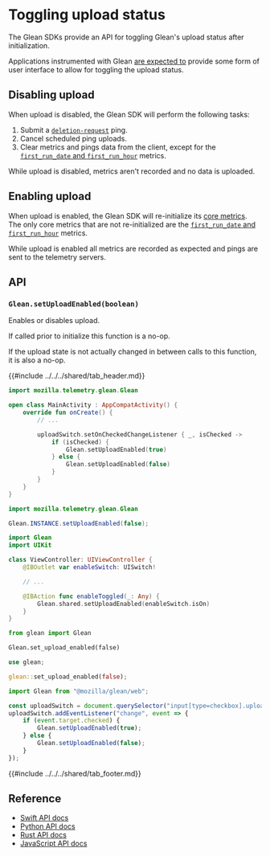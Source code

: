 # Toggling upload status

The Glean SDKs provide an API for toggling Glean's upload status after initialization.

Applications instrumented with Glean
[are expected to](../../user/adding-glean-to-your-project/index.md#glean-integration-checklist)
provide some form of user interface to allow for toggling the upload status.

## Disabling upload

When upload is disabled, the Glean SDK will perform the following tasks:

1. Submit a [`deletion-request`](../../user/pings/deletion_request.md) ping.
2. Cancel scheduled ping uploads.
3. Clear metrics and pings data from the client, except for the
  [`first_run_date` and `first_run_hour`](../../user/pings/index.html#the-client_info-section) metrics.

While upload is disabled, metrics aren't recorded and no data is uploaded.

## Enabling upload

When upload is enabled, the Glean SDK will re-initialize its [core metrics](../../user/collected-metrics/metrics.md).
The only core metrics that are not re-initialized are the [`first_run_date` and `first_run_hour`](../../user/pings/index.html#the-client_info-section) metrics.

While upload is enabled all metrics are recorded as expected
and pings are sent to the telemetry servers.

## API

### `Glean.setUploadEnabled(boolean)`

Enables or disables upload.

If called prior to initialize this function is a no-op.

If the upload state is not actually changed in between calls to this function, it is also a no-op.

{{#include ../../../shared/tab_header.md}}

<div data-lang="Kotlin" class="tab">

```Kotlin
import mozilla.telemetry.glean.Glean

open class MainActivity : AppCompatActivity() {
    override fun onCreate() {
        // ...

        uploadSwitch.setOnCheckedChangeListener { _, isChecked ->
            if (isChecked) {
                Glean.setUploadEnabled(true)
            } else {
                Glean.setUploadEnabled(false)
            }
        }
    }
}
```

</div>
<div data-lang="Java" class="tab">

```Java
import mozilla.telemetry.glean.Glean

Glean.INSTANCE.setUploadEnabled(false);
```

</div>
<div data-lang="Swift" class="tab">


```Swift
import Glean
import UIKit

class ViewController: UIViewController {
    @IBOutlet var enableSwitch: UISwitch!

    // ...

    @IBAction func enableToggled(_: Any) {
        Glean.shared.setUploadEnabled(enableSwitch.isOn)
    }
}
```


</div>
<div data-lang="Python" class="tab">

```python
from glean import Glean

Glean.set_upload_enabled(false)
```

</div>
<div data-lang="Rust" class="tab">

```Rust
use glean;

glean::set_upload_enabled(false);
```

</div>
<div data-lang="JavaScript" class="tab">


```js
import Glean from "@mozilla/glean/web";

const uploadSwitch = document.querySelector("input[type=checkbox].upload-switch");
uploadSwitch.addEventListener("change", event => {
    if (event.target.checked) {
        Glean.setUploadEnabled(true);
    } else {
        Glean.setUploadEnabled(false);
    }
});
```

</div>
<div data-lang="Firefox Desktop" class="tab" data-info="On Firefox Desktop data collection is toggled internally."></div>

{{#include ../../../shared/tab_footer.md}}

## Reference

* [Swift API docs](../../../swift/Classes/Glean.html#/s:5GleanAAC16setUploadEnabledyySbF)
* [Python API docs](../../../python/glean/index.html#glean.Glean.set_upload_enabled)
* [Rust API docs](../../../docs/glean/fn.set_upload_enabled.html)
* [JavaScript API docs](https://mozilla.github.io/glean.js/classes/core_glean.default.html#setUploadEnabled)
